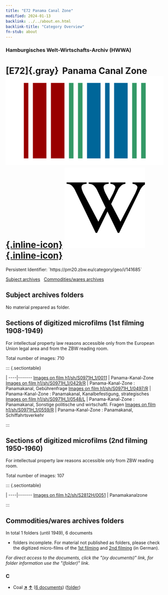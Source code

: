 ```yaml
---
title: "E72 Panama Canal Zone"
modified: 2024-01-13
backlink: ../../about.en.html
backlink-title: "Category Overview"
fn-stub: about
---
```


### Hamburgisches Welt-Wirtschafts-Archiv (HWWA)

# [E72]{.gray}&#8201; Panama Canal Zone &#160; [![Wikidata](/images/Wikidata-logo.svg "Wikidata"){.inline-icon}](http://www.wikidata.org/entity/Q498979) [![Wikipedia](/images/Wikipedia-W.svg "Wikipedia"){.inline-icon}](https://en.wikipedia.org/wiki/Panama_Canal_Zone)

<div class="hint">Persistent Identifier: `https://pm20.zbw.eu/category/geo/i/141685`</div>





[Subject archives](#subject-archives-folders) &#160; [Commodities/wares archives](#commoditieswares-archives-folders)




## Subject archives folders








No material prepared as folder.



<a id="filmsections" />

## Sections of digitized microfilms (1st filming 1908-1949)

<p>For intellectual property law reasons accessible only from the European Union legal area and from the ZBW reading room.</p>



<p>Total number of images: 710</p>




::: {.sectiontable}

 | 
----|-------
<a class="btn" href="https://pm20.zbw.eu/film/h1/sh/S0971H_1/0011" rel="nofollow">Images on film h1/sh/S0971H_1/0011</a> | Panama-Kanal-Zone
<a class="btn" href="https://pm20.zbw.eu/film/h1/sh/S0971H_1/0429/R" rel="nofollow">Images on film h1/sh/S0971H_1/0429/R</a> | Panama-Kanal-Zone : Panamakanal, Gebührenfrage
<a class="btn" href="https://pm20.zbw.eu/film/h1/sh/S0971H_1/0497/R" rel="nofollow">Images on film h1/sh/S0971H_1/0497/R</a> | Panama-Kanal-Zone : Panamakanal, Kanalbefestigung, strategisches
<a class="btn" href="https://pm20.zbw.eu/film/h1/sh/S0971H_1/0548/L" rel="nofollow">Images on film h1/sh/S0971H_1/0548/L</a> | Panama-Kanal-Zone : Panamakanal, Sonstige politische und wirtschaftl. Fragen
<a class="btn" href="https://pm20.zbw.eu/film/h1/sh/S0971H_1/0559/R" rel="nofollow">Images on film h1/sh/S0971H_1/0559/R</a> | Panama-Kanal-Zone : Panamakanal, Schiffahrtsverkehr


:::




## Sections of digitized microfilms (2nd filming 1950-1960)

<p>For intellectual property law reasons accessible only from ZBW reading room.</p>



<p>Total number of images: 107</p>




::: {.sectiontable}

 | 
----|-------
<a class="btn" href="https://pm20.zbw.eu/film/h2/sh/S2812H/0051" rel="nofollow">Images on film h2/sh/S2812H/0051</a> | Panamakanalzone


:::














## Commodities/wares archives folders











In total 1 folders (until 1949), 6 documents
- folders incomplete.  For material not published as folders, please check the
digitized micro-films of the [1st filming](/film/h1_wa.de.html) and [2nd
filming](/film/h2_wa.de.html) (in German).

_For direct access to the documents, click the "(xy documents)" link, for folder information use the "(folder)" link._



### C

- Coal [**&nearr;**](../../../ware/i/143120/about.en.html "Coal (xXX all over the world)") [**&uarr;**](../../../ware/about.en.html#PRB02.01 "Ware category system") (<a href="https://pm20.zbw.eu/iiifview/folder/wa/143120,141685" title="about: Coal : Panama Canal Zone" target="_blank">6 documents</a>) ([folder](../../../../folder/wa/1431xx/143120/1416xx/141685/about.en.html))




